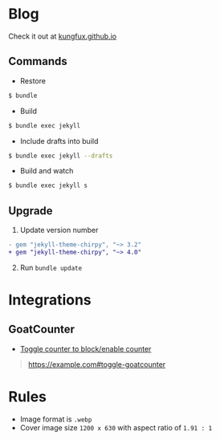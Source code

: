 # Blog
Check it out at [kungfux.github.io](https://kungfux.github.io)

## Commands
- Restore
```bash
$ bundle
```

- Build
```bash
$ bundle exec jekyll
```

- Include drafts into build
```bash
$ bundle exec jekyll --drafts
```

- Build and watch
```bash
$ bundle exec jekyll s
```

## Upgrade
1. Update version number
```diff
- gem "jekyll-theme-chirpy", "~> 3.2"
+ gem "jekyll-theme-chirpy", "~> 4.0"
```

2. Run `bundle update`

# Integrations
## GoatCounter
- [Toggle counter to block/enable counter](https://kungfux.goatcounter.com/help/skip-dev#javascript-980)
> https://example.com#toggle-goatcounter

# Rules
- Image format is `.webp`
- Cover image size `1200 x 630` with aspect ratio of `1.91 : 1`